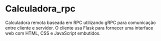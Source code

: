# Calculadora_rpc
Calculadora remota baseada em RPC utilizando gRPC para comunicação entre cliente e servidor. O cliente usa Flask para fornecer uma interface web com HTML, CSS e JavaScript embutidos.
